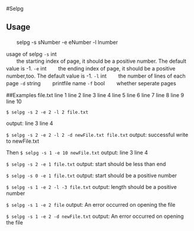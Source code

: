 #Selpg
## Usage
　　selpg -s sNumber -e eNumber -l lnumber    

usage of selpg
`-s` int      
　　the starting index of page, it should be a positive number. The default value is -1.
`-e` int
　　the ending index of page, it should be a positive number,too. The default value is -1.
`-l` int
　　the number of lines of each page
`-d` string
　　printfile name
`-f` bool
　　whether seperate pages

##Examples
file.txt
line 1
line 2
line 3
line 4
line 5
line 6
line 7
line 8
line 9
line 10


`$ selpg -s 2 -e 2 -l 2 file.txt`  

output:
line 3
line 4

`$ selpg -s 2 -e 2 -l 2 -d newFile.txt file.txt`
output:
successful write to newFile.txt

Then `$ selpg -s 1 -e 10 newFile.txt`
output:
line 3
line 4

`$ selpg -s 2 -e 1 file.txt`
output:
start should be less than end

`$ selpg -s 0 -e 1 file.txt`
output:
start should be a positive number

`$ selpg -s 1 -e 2 -l -3 file.txt`
output:
length should be a positive number

`$ selpg -s 1 -e 2 file`
output:
An error occurred on opening the file

`$ selpg -s 1 -e 2 -d newFile.txt`
output:
An error occurred on opening the file
